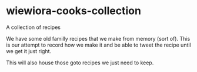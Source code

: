 # wiewiora-cooks-collection
A collection of recipes 

We have some old familly recipes that we make from memory (sort of). This is our attempt to record how we make it and be able to tweet the recipe until we get it just right.

This will also house those goto recipes we just need to keep.
